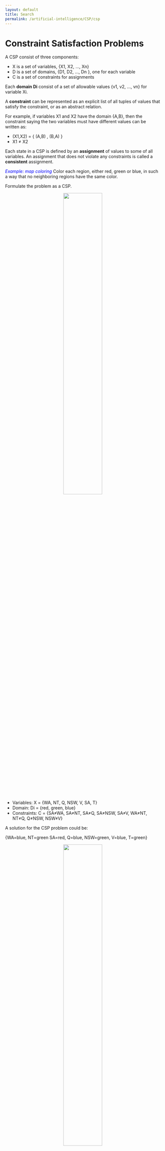 ```yaml
---
layout: default
title: Search
permalink: /artificial-intelligence/CSP/csp
---
```


# Constraint Satisfaction Problems

A CSP consist of three components:
- X is a set of variables, {X1, X2, ..., Xn}
- D is a set of domains, {D1, D2, ..., Dn }, one for each variable
- C is a set of constraints for assignments

Each **domain Di** consist of a set of allowable values {v1, v2, ..., vn} for variable Xi.

A **constraint** can be represented as an explicit list of all tuples of values that satisfy the constraint,  or as an abstract relation.

For example, if variables X1 and X2 have the domain {A,B}, then the constraint saying the two variables must have different values can be written as:
- (X1,X2) = { (A,B) , (B,A) }  
- X1 ≠ X2

Each state in a CSP is defined by an **assignment** of values to some of all variables. An assignment that does not violate any constraints is called a **consistent** assignment.

<font color="blue"><i>Example: map coloring</i></font>
Color each region, either red, green or blue, in such a way that no neighboring regions have the same color.

Formulate the problem as a CSP.
<div style="text-align:center">
  <img src ="/cstopics/assets/img/AI/introAI/map_coloring.gif" style="width:50%"/>  
</div>

- Variables: X = {WA, NT, Q, NSW, V, SA, T}
- Domain: Di = {red, green, blue}
- Constraints: C = {SA≠WA,  SA≠NT,  SA≠Q,  SA≠NSW,  SA≠V,  WA≠NT,  NT≠Q,  Q≠NSW,  NSW≠V}

A solution for the CSP problem could be:

{WA=blue, NT=green SA=red, Q=blue, NSW=green, V=blue, T=green}

<div style="text-align:center">
  <img src ="/cstopics/assets/img/AI/introAI/map_coloring_solved.png" style="width:50%"/>  
</div>

**Constraint graph**

Allows to visualize a CSP. The nodes of the graph are the variables of the problem, an a link connects any two variables that participate in a constraint.

<div style="text-align:center">
  <img src ="/cstopics/assets/img/AI/introAI/csp_graph.png" style="width:40%"/>  
</div>

**Why formulate a problem as a CSP**

To solve a CSP problem you can use a search procedure, but you would not take advantage of constraint propagation.

For the map coloring problem, once you have chosen {SA=blue}, a search procedure would have to consider 3⁵=243 assignments for the five neighboring variables, although you already know that they cannot be blue. With constraint propagation methods, you never have to consider blue as a value, so there is only 2⁵=32 possible assignments, a reduction of 87%.

## Variations on the CSP formalism

### Varieties of variables
#### Discrete variables
- **Finite domains:** each variable has a fixed number of possible values in its domain. If there are _n_ variables and _d_ elements in each domain, the number of possible complete assignments is O(d^n).

- **Infinite domains:** variables can take values from a set of integers or strings. For example, in job scheduling, the variables are start/end days for each job. CSP with these variables needs a constraint language, such as T1+5 < T2.

#### Continuous variables
Linear constraints solvable in polynomial time in the number of variables by Linear Programming methods

### Varieties of constraints
- **Unary:** restricts the value of a single variable. E.g. SA ≠ blue
- **Binary:** a constraint relates only two variables. A **binary CSP** only has binary constraints. E.g. SA≠WA
- **Higher-order:** involves 3 or more variables. E.g. X+Y<Z


# Solving CSPs

## Constraint propagation: inference in CSPs
In CSPs is a good idea that the algorithm uses the constraints to reduce the number of legal values for a variable. This is a specific type of inference called _Constraint Propagation_.

The key idea is to enforce **local consistency** in each part of the graph.

### Arc consistency
Xi is arc-consistent with respect to another variable Xj if, for every value in the current domain Di there is some value in the domain Dj that satisfies the binary constraint on the graph (Xi, Xj).

For example, consider the constraint Y=X², where the domain for each variable is the set of integers from 0 to 9. The constrain can be explicitly written as:

(X,Y) = {(0,0), (1,1), (2,4), (3,9)}

- To make X arc-consistent with respect to Y, we reduce X's domain to {0,1,2,3}
- To make Y arc-consistent with respect to X, we reduce Y's domain to {0,1,4,9}

With these domains, the whole CSP is arc-consistent
